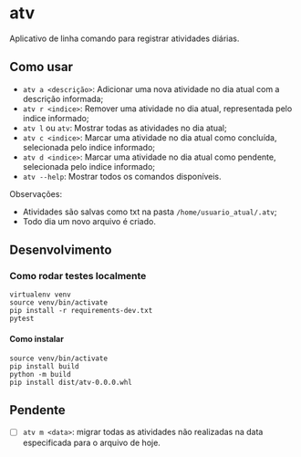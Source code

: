 # atv

Aplicativo de linha comando para registrar atividades diárias.

## Como usar

- `atv a <descrição>`: Adicionar uma nova atividade no dia atual
com a descrição informada;
- `atv r <indice>`: Remover uma atividade no dia atual, representada
pelo indice informado;
- `atv l` ou `atv`: Mostrar todas as atividades no dia atual;
- `atv c <indice>`: Marcar uma atividade no dia atual como concluída, selecionada
pelo indice informado;
- `atv d <indice>`: Marcar uma atividade no dia atual como pendente, selecionada
pelo indice informado;
- `atv --help`: Mostrar todos os comandos disponíveis.

Observações:

- Atividades são salvas como txt na pasta `/home/usuario_atual/.atv`;
- Todo dia um novo arquivo é criado.

## Desenvolvimento

### Como rodar testes localmente

```commandline
virtualenv venv
source venv/bin/activate
pip install -r requirements-dev.txt
pytest
```

#### Como instalar

```commandline
source venv/bin/activate
pip install build
python -m build
pip install dist/atv-0.0.0.whl
```

## Pendente

- [ ] `atv m <data>`: migrar todas as atividades não realizadas na data especificada
para o arquivo de hoje.
